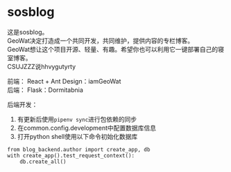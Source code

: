 # sosblog
这是sosblog。  
GeoWat决定打造成一个共同开发，共同维护，提供内容的专栏博客。  
GeoWat想让这个项目开源、轻量、有趣。希望你也可以利用它一键部署自己的寝室博客。  
CSUJZZZ说hhvygutyrty

前端：
React + Ant Design：iamGeoWat  
后端：
Flask：Dormitabnia  

后端开发：  
1. 有更新后使用```pipenv sync```进行包依赖的同步
2. 在common.config.development中配置数据库信息
3. 打开python shell使用以下命令初始化数据库
```
from blog_backend.author import create_app, db
with create_app().test_request_context():
    db.create_all()
```